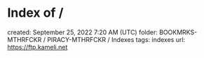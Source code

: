 # Index of /

created: September 25, 2022 7:20 AM (UTC)
folder: BOOKMRKS-MTHRFCKR / PIRACY-MTHRFCKR / Indexes
tags: indexes
url: https://ftp.kameli.net